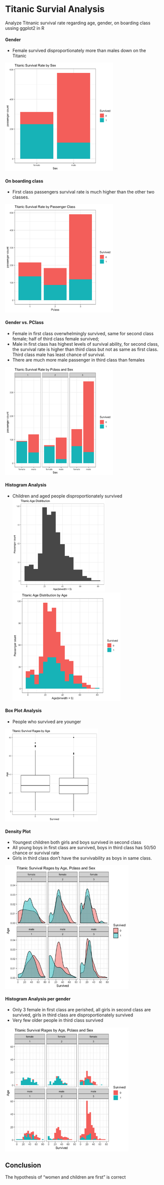 # Titanic Survial Analysis
Analyze Titnanic survival rate regarding age, gender, on boarding class ussing ggplot2 in R

#### Gender
- Female survived disproportionately more than males down on the Titanic <br/>
<img src = "https://github.com/jitammy/kagglePractice/blob/master/plot/1.png" width="350" height="350">

#### On boarding class
- First class passengers survival rate is much higher than the other two classes. <br/>
<img src = "https://github.com/jitammy/kagglePractice/blob/master/plot/2.png" width="350" height="350">


#### Gender vs. PClass
- Female in first class overwhelmingly survived, same for second class female; half of third class female survived;
- Male in first class has highest levels of survival ability, for second class, the survival rate is higher than third class but not as same as first class. Third class male has least chance of survival. <br/>
- There are much more male passenger in third class than females <br/>
<img src = "https://github.com/jitammy/kagglePractice/blob/master/plot/3.png" width="350" height="350">


#### Histogram Analysis
- Children and aged people disproportionately survived <br/>
<img src = "https://github.com/jitammy/kagglePractice/blob/master/plot/4.png" width="300" height="300"> <img src = "https://github.com/jitammy/kagglePractice/blob/master/plot/5.png" width="350" height="350">



#### Box Plot Analysis
- People who survived are younger <br/>
<img src = "https://github.com/jitammy/kagglePractice/blob/master/plot/6.png" width="300" height="300">



#### Density Plot
- Youngest children both girls and boys survived in second class
- All young boys in first class are survived, boys in third class has 50/50 chance or survival rate <br/>
- Girls in third class don’t have the survivability as boys in same class. <br/>
<img src = "https://github.com/jitammy/kagglePractice/blob/master/plot/7.png" width="400" height="400">
 


#### Histogram Analysis per gender
- Only 3 female in first class are perished, all girls in second class are survived, girls in third class are disproportionately survived <br/>
- Very few older people in third class survived <br/>
<img src = "https://github.com/jitammy/kagglePractice/blob/master/plot/8.png" width="400" height="400">


## Conclusion
The hypothesis of “women and children are first” is correct

